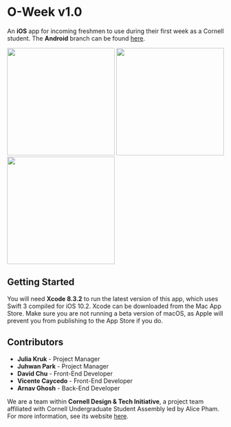 O-Week v1.0
======
An **iOS** app for incoming freshmen to use during their first week as a Cornell student. The **Android** branch can be found [here](https://github.com/Cornell-SA-Tech/o-week-android).

<img src="https://raw.githubusercontent.com/cornell-dti/o-week-ios/master/Resources/1.PNG" width="250px">  <img src="https://raw.githubusercontent.com/cornell-dti/o-week-ios/master/Resources/2.PNG" width="250px">  <img src="https://raw.githubusercontent.com/cornell-dti/o-week-ios/master/Resources/3.PNG" width="250px">

Getting Started
------
You will need **Xcode 8.3.2** to run the latest version of this app, which uses Swift 3 compiled for iOS 10.2. Xcode can be downloaded from the Mac App Store. Make sure you are not running a beta version of macOS, as Apple will prevent you from publishing to the App Store if you do.

Contributors
------
 * **Julia Kruk** - Project Manager
 * **Juhwan Park** - Project Manager
 * **David Chu** - Front-End Developer
 * **Vicente Caycedo** - Front-End Developer
 * **Arnav Ghosh** - Back-End Developer
 
We are a team within **Cornell Design & Tech Initiative**, a project team affiliated with Cornell Undergraduate Student Assembly led by Alice Pham. For more information, see its website [here](http://cornelldti.org/).
